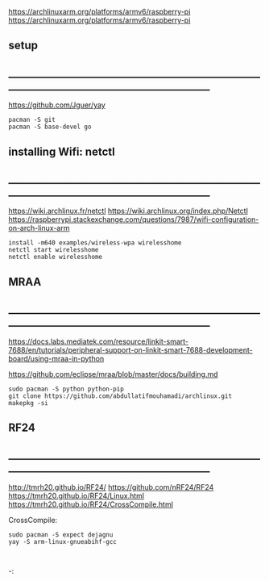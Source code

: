 https://archlinuxarm.org/platforms/armv6/raspberry-pi
https://archlinuxarm.org/platforms/armv6/raspberry-pi


## setup 
## __________________________________________________________________________________________
https://github.com/Jguer/yay
```
pacman -S git
pacman -S base-devel go
```

## installing Wifi: netctl 
## __________________________________________________________________________________________
https://wiki.archlinux.fr/netctl
https://wiki.archlinux.org/index.php/Netctl
https://raspberrypi.stackexchange.com/questions/7987/wifi-configuration-on-arch-linux-arm
```
install -m640 examples/wireless-wpa wirelesshome
netctl start wirelesshome
netctl enable wirelesshome
```

## MRAA
## __________________________________________________________________________________________

https://docs.labs.mediatek.com/resource/linkit-smart-7688/en/tutorials/peripheral-support-on-linkit-smart-7688-development-board/using-mraa-in-python

https://github.com/eclipse/mraa/blob/master/docs/building.md


```
sudo pacman -S python python-pip
git clone https://github.com/abdullatifmouhamadi/archlinux.git
makepkg -si

```

## RF24
## __________________________________________________________________________________________
http://tmrh20.github.io/RF24/
https://github.com/nRF24/RF24
https://tmrh20.github.io/RF24/Linux.html
https://tmrh20.github.io/RF24/CrossCompile.html


CrossCompile:
```
sudo pacman -S expect dejagnu
yay -S arm-linux-gnueabihf-gcc



```

-:
```



```















